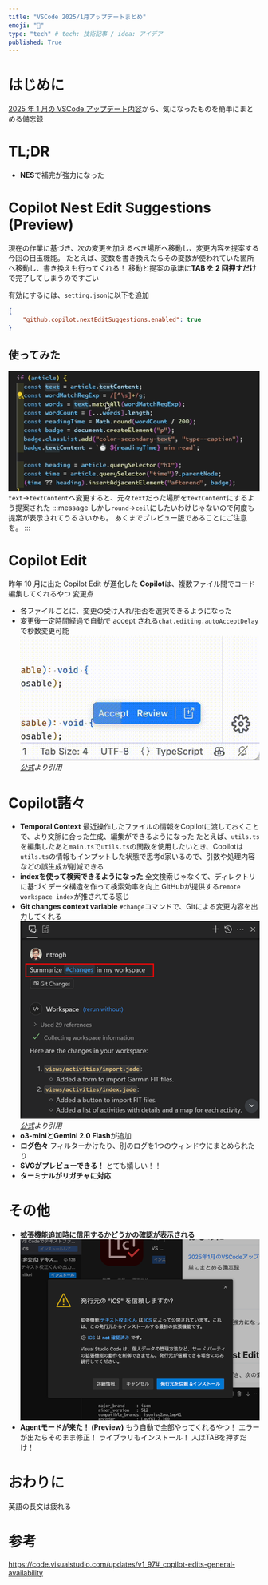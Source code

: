 ```yaml
---
title: "VSCode 2025/1月アップデートまとめ"
emoji: "🐡"
type: "tech" # tech: 技術記事 / idea: アイデア
published: True
---
```


# はじめに

[2025 年 1 月の VSCode アップデート内容](https://code.visualstudio.com/updates/v1_97)から、気になったものを簡単にまとめる備忘録

# TL;DR

- **NES**で補完が強力になった

# Copilot Nest Edit Suggestions (Preview)

現在の作業に基づき、次の変更を加えるべき場所へ移動し、変更内容を提案する今回の目玉機能。
たとえば、変数を書き換えたらその変数が使われていた箇所へ移動し、書き換えも行ってくれる！
移動と提案の承諾に**TAB を 2 回押すだけ**で完了してしまうのですごい

有効にするには、`setting.json`に以下を追加

```json:setting.json
{
    "github.copilot.nextEditSuggestions.enabled": true
}
```

## 使ってみた

![](/images/Feb-15-2025-21-31-20.gif)
`text`→`textContent`へ変更すると、元々`text`だった場所を`textContent`にするよう提案された
:::message
しかし`round`→`ceil`にしたいわけじゃないので何度も提案が表示されてうるさいかも。
あくまでプレビュー版であることにご注意を。
:::

# Copilot Edit

昨年 10 月に出た Copilot Edit が進化した
**Copilot**は、複数ファイル間でコード編集してくれるやつ
変更点

- 各ファイルごとに、変更の受け入れ/拒否を選択できるようになった
- 変更後一定時間経過で自動で accept される`chat.editing.autoAcceptDelay`で秒数変更可能
  ![](/images/copilotEdit.gif)
  _[公式](https://code.visualstudio.com/updates/v1_97#_copilot-edits-general-availability)より引用_
# Copilot諸々 
* **Temporal Context**
最近操作したファイルの情報をCopilotに渡しておくことで、より文脈に合った生成、編集ができるようになった
たとえば、`utils.ts`を編集したあと`main.ts`で`utils.ts`の関数を使用したいとき、Copilotは`utils.ts`の情報もインプットした状態で思考d家いるので、引数や処理内容などの誤生成が削減できる
* **indexを使って検索できるようになった**
全文検索じゃなくて、ディレクトリに基づくデータ構造を作って検索効率を向上
GitHubが提供する`remote workspace index`が推されてる感じ
* **Git changes context variable**
`#change`コマンドで、Gitによる変更内容を出力してくれる
![](/images/changeGit.png)
  *[公式](https://code.visualstudio.com/updates/v1_97#_copilot-edits-general-availability)より引用*
* **o3-miniとGemini 2.0 Flash**が追加
* **ログ色々**
    フィルターかけたり、別のログを1つのウィンドウにまとめられたり
* **SVGがプレビューできる！**
    とても嬉しい！！
* **ターミナルがリガチャに対応**
# その他
* **拡張機能追加時に信用するかどうかの確認が表示される**
![alt text](/images/trustExtension.png)
* **Agentモードが来た！ (Preview)**
もう自動で全部やってくれるやつ！
エラーが出たらそのまま修正！
ライブラリもインストール！
人はTABを押すだけ！
# おわりに
英語の長文は疲れる
# 参考

https://code.visualstudio.com/updates/v1_97#_copilot-edits-general-availability
